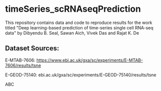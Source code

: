 # timeSeries_scRNAseqPrediction
This repository contains data and code to reproduce results for the work titled "Deep learning-based prediction of time-series single cell RNA-seq data" by Dibyendu B. Seal, Sawan Aich, Vivek Das and Rajat K. De

Dataset Sources:
----------------
E-MTAB-7606: https://www.ebi.ac.uk/gxa/sc/experiments/E-MTAB-7606/results/tsne

E-GEOD-75140: ebi.ac.uk/gxa/sc/experiments/E-GEOD-75140/results/tsne

ABC

